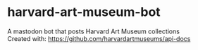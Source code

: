 # harvard-art-museum-bot
A mastodon bot that posts Harvard Art Museum collections  
Created with: https://github.com/harvardartmuseums/api-docs
